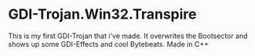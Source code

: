 # GDI-Trojan.Win32.Transpire
This is my first GDI-Trojan that i've made. It overwrites the Bootsector and shows up some GDI-Effects and cool Bytebeats. Made in C++
